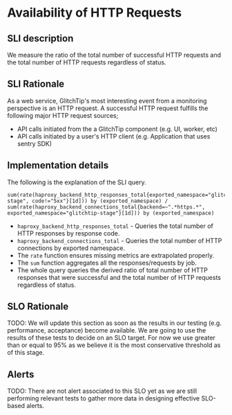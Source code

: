 # Availability of HTTP Requests

## SLI description
We measure the ratio of the total number of successful HTTP requests and the total number of HTTP requests regardless of status.

## SLI Rationale

As a web service, GlitchTip's most interesting event from a monitoring perspective is an HTTP request. A successful HTTP request fulfills the following major HTTP request sources;

* API calls initiated from the a GlitchTip component (e.g. UI, worker, etc)
* API calls initiated by a user's HTTP client (e.g. Application that uses sentry SDK)

## Implementation details

The following is the explanation of the SLI query.

	sum(rate(haproxy_backend_http_responses_total{exported_namespace="glitchtip-stage", code!="5xx"}[1d])) by (exported_namespace) /
	sum(rate(haproxy_backend_connections_total{backend=~".*https.*", exported_namespace="glitchtip-stage"}[1d])) by (exported_namespace)


* `haproxy_backend_http_responses_total` - Queries the total number of HTTP responses by response code.
* `haproxy_backend_connections_total` - Queries the total number of HTTP connections by exported namespace.
* The `rate` function ensures missing metrics are extrapolated properly.
* The `sum` function aggregates all the responses/requests by job.
* The whole query queries the derived ratio of total number of HTTP responses that were successful and the total number of HTTP requests regardless of status.

## SLO Rationale

TODO: We will update this section as soon as the results in our testing (e.g. performance, acceptance) become available. We are going to use the results of these tests to decide on an SLO target. For now we use greater than or equal to 95% as we believe it is the most conservative threshold as of this stage.

## Alerts

TODO: There are not alert associated to this SLO yet as we are still performing relevant tests to gather more data in designing effective SLO-based alerts.
